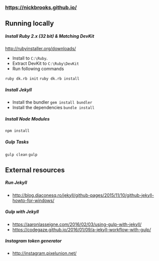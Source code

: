 ### https://nickbrooks.github.io/

## Running locally

##### Install Ruby 2.x (32 bit) & Matching DevKit

http://rubyinstaller.org/downloads/

* Install to `C:\Ruby`.
* Extract DevKit to `C:\Ruby\DevKit`
* Run following commands

`ruby dk.rb init`
`ruby dk.rb install`

##### Install Jekyll

* Install the bundler `gem install bundler`
* Install the dependencies `bundle install`

##### Install Node Modules

`npm install`

##### Gulp Tasks

`gulp clean`
`gulp`

## External resources

##### Run Jekyll
* http://blog.diaconesq.ro/jekyll/github-pages/2015/11/10/github-jekyll-howto-for-windows/

##### Gulp with Jekyll
* https://aaronlasseigne.com/2016/02/03/using-gulp-with-jekyll/
* https://codegaze.github.io/2016/01/09/a-jekyll-workflow-with-gulp/

##### Instagram token generator
* http://instagram.pixelunion.net/
